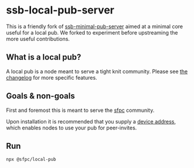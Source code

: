 # ssb-local-pub-server

This is a friendly fork of [ssb-minimal-pub-server][] aimed at a minimal core useful for a local pub.
We forked to experiment before upstreaming the more useful contributions.

## What is a local pub?

A local pub is a node meant to serve a tight knit community.
Please see [the changelog](changelog.md) for more specific features.

## Goals & non-goals

First and foremost this is meant to serve the [sfpc][] community.

Upon installation it is recommended that you supply a [device address][],
which enables nodes to use your pub for peer-invites.

## Run

    npx @sfpc/local-pub

[device address]: https://github.com/ssbc/ssb-device-address#usage
[ssb-minimal-pub-server]: https://github.com/ssbc/ssb-minimal-pub-server
[sfpc]: https://sfpc.io
